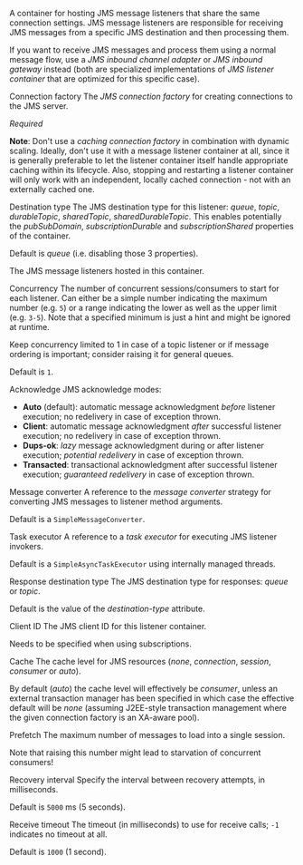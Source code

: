 
A container for hosting JMS message listeners that share the same connection settings.
JMS message listeners are responsible for receiving JMS messages from a specific JMS destination and then processing them.

If you want to receive JMS messages and process them using a normal message flow, use a <i>JMS inbound channel adapter</i> or <i>JMS inbound gateway</i> instead (both are specialized implementations of <i>JMS listener container</i> that are optimized for this specific case).


Connection factory
The <i>JMS connection factory</i> for creating connections to the JMS server.

<i>Required</i>

<b>Note</b>: Don't use a <i>caching connection factory</i> in combination with dynamic scaling. Ideally, don't use it with a message listener container at all, since it is generally preferable to let the listener container itself handle appropriate caching within its lifecycle. Also, stopping and restarting a listener container will only work with an independent, locally cached connection - not with an externally cached one.


Destination type
The JMS destination type for this listener: <i>queue</i>, <i>topic</i>, <i>durableTopic</i>, <i>sharedTopic</i>, <i>sharedDurableTopic</i>. This enables potentially the <i>pubSubDomain</i>, <i>subscriptionDurable</i> and <i>subscriptionShared</i> properties of the container.

Default is <i>queue</i> (i.e. disabling those 3 properties).


The JMS message listeners hosted in this container.


Concurrency
The number of concurrent sessions/consumers to start for each listener. Can either be a simple number indicating the maximum number (e.g. <code>5</code>) or a range indicating the lower as well as the upper limit (e.g. <code>3-5</code>). Note that a specified minimum is just a hint and might be ignored at runtime.

Keep concurrency limited to 1 in case of a topic listener or if message ordering is important; consider raising it for general queues.

Default is <code>1</code>.


Acknowledge
JMS acknowledge modes:
- <b>Auto</b> (default): automatic message acknowledgment <i>before</i> listener execution; no redelivery in case of exception thrown.
- <b>Client</b>: automatic message acknowledgment <i>after</i> successful listener execution; no redelivery in case of exception thrown.
- <b>Dups-ok</b>: <i>lazy</i> message acknowledgment during or after listener execution; <i>potential redelivery</i> in case of exception thrown.
- <b>Transacted</b>: transactional acknowledgment after successful listener execution; <i>guaranteed redelivery</i> in case of exception thrown.


Message converter
A reference to the <i>message converter</i> strategy for converting JMS messages to listener method arguments.

Default is a <code>SimpleMessageConverter</code>.


Task executor
A reference to a <i>task executor</i> for executing JMS listener invokers.

Default is a <code>SimpleAsyncTaskExecutor</code> using internally managed threads.


Response destination type
The JMS destination type for responses: <i>queue</i> or <i>topic</i>.

Default is the value of the <i>destination-type</i> attribute.


Client ID
The JMS client ID for this listener container.

Needs to be specified when using subscriptions.


Cache
The cache level for JMS resources (<i>none</i>, <i>connection</i>, <i>session</i>, <i>consumer</i> or <i>auto</i>).

By default (<i>auto</i>) the cache level will effectively be <i>consumer</i>, unless an external transaction manager has been specified in which case the effective default will be <i>none</i> (assuming J2EE-style transaction management where the given connection factory is an XA-aware pool).


Prefetch
The maximum number of messages to load into a single session.

Note that raising this number might lead to starvation of concurrent consumers!


Recovery interval
Specify the interval between recovery attempts, in milliseconds.

Default is <code>5000</code> ms (5 seconds).


Receive timeout
The timeout (in milliseconds) to use for receive calls; <code>-1</code> indicates no timeout at all.

Default is <code>1000</code> (1 second).

